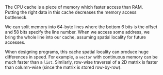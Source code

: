 The CPU cache is a piece of memory which faster access than RAM. Putting the right data in this cache decreases the memory access bottleneck.

We can split memory into 64-byte lines where the bottom 6 bits is the offset and 58 bits specify the line number. When we access some address, we bring the whole line into our cache, assuming spatial locality for future accesses.

When designing programs, this cache spatial locality can produce huge differences in speed. For example, a `vector` with continuous memory can be much faster than a `list`. Similarly, row-wise traversal of a 2D matrix is faster than column-wise (since the matrix is stored row-by-row).